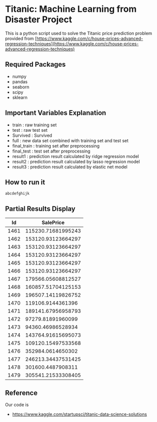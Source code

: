 # Titanic: Machine Learning from Disaster Project

This is a python script used to solve the Titanic price prediction problem provided from [https://www.kaggle.com/c/house-prices-advanced-regression-techniques](https://www.kaggle.com/c/house-prices-advanced-regression-techniques)

## Required Packages
- numpy
- pandas
- seaborn
- scipy
- sklearn

## Important Variables Explanation
- train : raw training set
- test : raw test set
- Survived : Survived 
- full : new data set combined with training set and test set
- final_train : training set after preprocessing
- final_test : test set after preprocessing
- result1 : prediction result calculated by ridge regression model
- result2 : prediction result calculated by lasso regression model
- result3 : prediction result calculated by elastic net model

## How to run it
```
abcdefghijk
```


## Partial Results Display

|Id   |SalePrice          |
|-----|-------------------|
|1461 |115230.71681995243 |
|1462 |153120.93123664297 |
|1463 |153120.93123664297 |
|1464 |153120.93123664297 |
|1465 |153120.93123664297 |
|1466 |153120.93123664297 |
|1467 |179566.05608812527 |
|1468 |160857.51704125153 |
|1469 |196507.14119826752 |
|1470 |119106.9144361396  |
|1471 |189141.67956958793 |
|1472 |97279.81891960099  |
|1473 |94360.46986528934  |
|1474 |143764.91615695073 |
|1475 |109120.15497533568 |
|1476 |352984.0614650302  |
|1477 |246213.34437531425 |
|1478 |301600.4487908311  |
|1479 |305541.21533308405 |

## Reference
Our code is 
- https://www.kaggle.com/startupsci/titanic-data-science-solutions
